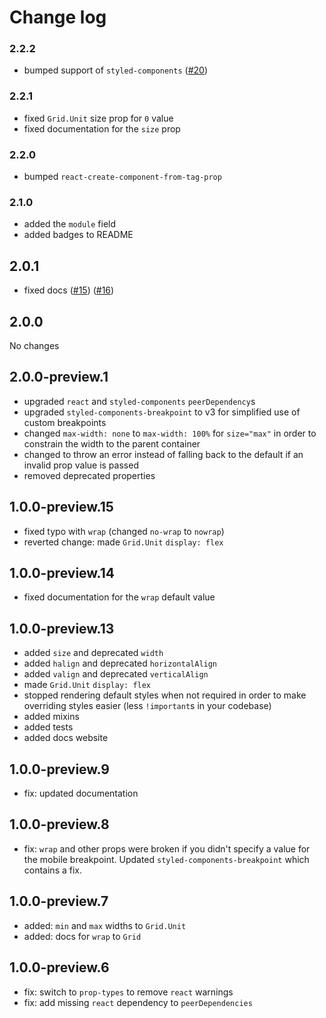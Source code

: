 # Change log

### 2.2.2

* bumped support of `styled-components` ([#20](https://github.com/jameslnewell/styled-components-grid/pull/20))

### 2.2.1

* fixed `Grid.Unit` size prop for `0` value
* fixed documentation for the `size` prop

### 2.2.0

* bumped `react-create-component-from-tag-prop`

### 2.1.0

* added the `module` field
* added badges to README

## 2.0.1

* fixed docs ([#15](https://github.com/jameslnewell/styled-components-grid/pull/15)) ([#16](https://github.com/jameslnewell/styled-components-grid/pull/14))

## 2.0.0

No changes

## 2.0.0-preview.1

* upgraded `react` and `styled-components` `peerDependency`s
* upgraded `styled-components-breakpoint` to v3 for simplified use of custom breakpoints
* changed `max-width: none` to `max-width: 100%` for `size="max"` in order to constrain the width to the parent container
* changed to throw an error instead of falling back to the default if an invalid prop value is passed
* removed deprecated properties

## 1.0.0-preview.15

* fixed typo with `wrap` (changed `no-wrap` to `nowrap`)
* reverted change: made `Grid.Unit` `display: flex`

## 1.0.0-preview.14

* fixed documentation for the `wrap` default value

## 1.0.0-preview.13

* added `size` and deprecated `width`
* added `halign` and deprecated `horizontalAlign`
* added `valign` and deprecated `verticalAlign`
* made `Grid.Unit` `display: flex`
* stopped rendering default styles when not required in order to make overriding styles easier (less `!important`s in your codebase)
* added mixins
* added tests
* added docs website

## 1.0.0-preview.9

* fix: updated documentation

## 1.0.0-preview.8

* fix: `wrap` and other props were broken if you didn't specify a value for the mobile breakpoint. Updated `styled-components-breakpoint` which contains a fix.

## 1.0.0-preview.7

* added: `min` and `max` widths to `Grid.Unit`
* added: docs for `wrap` to `Grid`

## 1.0.0-preview.6

* fix: switch to `prop-types` to remove `react` warnings
* fix: add missing `react` dependency to `peerDependencies`
